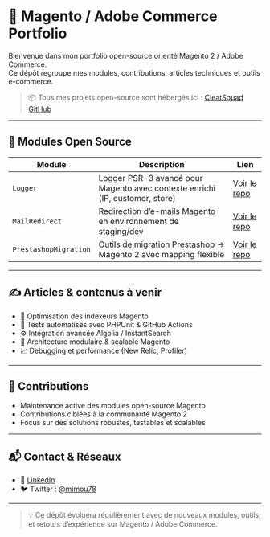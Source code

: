 # 🧱 Magento / Adobe Commerce Portfolio

Bienvenue dans mon portfolio open-source orienté Magento 2 / Adobe Commerce.  
Ce dépôt regroupe mes modules, contributions, articles techniques et outils e-commerce.  
> 📦 Tous mes projets open-source sont hébergés ici : [CleatSquad GitHub](https://github.com/CleatSquad)

---

## 🧩 Modules Open Source

| Module | Description | Lien |
|--------|-------------|------|
| `Logger` | Logger PSR-3 avancé pour Magento avec contexte enrichi (IP, customer, store) | [Voir le repo](https://github.com/CleatSquad/magento2-logger) |
| `MailRedirect` | Redirection d’e-mails Magento en environnement de staging/dev | [Voir le repo](https://github.com/CleatSquad/magento2-mail-redirect) |
| `PrestashopMigration` | Outils de migration Prestashop → Magento 2 avec mapping flexible | [Voir le repo](https://github.com/CleatSquad/magento2-prestashop-migration) |

---

## ✍️ Articles & contenus à venir

- 🔄 Optimisation des indexeurs Magento
- 🧪 Tests automatisés avec PHPUnit & GitHub Actions
- ⚙️ Intégration avancée Algolia / InstantSearch
- 🧠 Architecture modulaire & scalable Magento
- 📈 Debugging et performance (New Relic, Profiler)

---

## 🤝 Contributions

- Maintenance active des modules open-source Magento
- Contributions ciblées à la communauté Magento 2
- Focus sur des solutions robustes, testables et scalables

---

## 📬 Contact & Réseaux

- 💼 [LinkedIn](https://www.linkedin.com/in/mimou78)
- 🐦 Twitter : [@mimou78](https://twitter.com/mimou78)

---

> 💡 Ce dépôt évoluera régulièrement avec de nouveaux modules, outils, et retours d’expérience sur Magento / Adobe Commerce.
